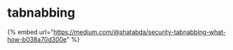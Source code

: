 # tabnabbing

{% embed url="https://medium.com/@shatabda/security-tabnabbing-what-how-b038a70d300e" %}



